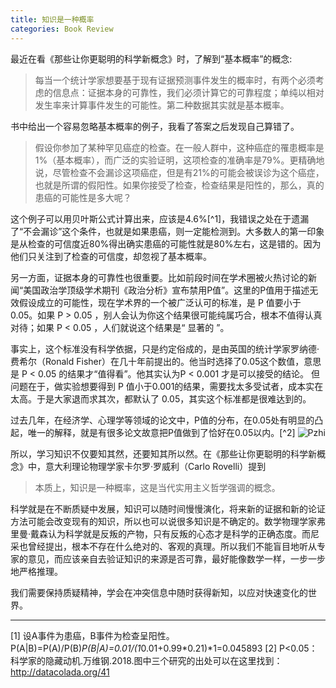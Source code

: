 ```yaml
---
title: 知识是一种概率
categories: Book Review
---
```


最近在看《那些让你更聪明的科学新概念》时，了解到“基本概率”的概念:
>每当一个统计学家想要基于现有证据预测事件发生的概率时，有两个必须考虑的信息点：证据本身的可靠性，我们必须计算它的可靠程度；单纯以相对发生率来计算事件发生的可能性。第二种数据其实就是基本概率。

书中给出一个容易忽略基本概率的例子，我看了答案之后发现自己算错了。

>假设你参加了某种罕见癌症的检查。在一般人群中，这种癌症的罹患概率是1%（基本概率），而广泛的实验证明，这项检查的准确率是79%。更精确地说，尽管检查不会漏诊这项癌症，但是有21%的可能会被误诊为这个癌症，也就是所谓的假阳性。如果你接受了检查，检查结果是阳性的，那么，真的患癌的可能性是多大呢？

这个例子可以用贝叶斯公式计算出来，应该是4.6%[^1]，我错误之处在于遗漏了“不会漏诊”这个条件，也就是如果患癌，则一定能检测到。大多数人的第一印象是从检查的可信度近80%得出确实患癌的可能性就是80%左右，这是错的。因为他们只关注到了检查的可信度，却忽视了基本概率。

另一方面，证据本身的可靠性也很重要。比如前段时间在学术圈被火热讨论的新闻“美国政治学顶级学术期刊《政治分析》宣布禁用P值”。这里的P值用于描述无效假设成立的可能性，现在学术界的一个被广泛认可的标准，是 P 值要小于 0.05。如果 P > 0.05 ，别人会认为你这个结果很可能纯属巧合，根本不值得认真对待；如果 P < 0.05 ，人们就说这个结果是“ 显著的 ”。

事实上，这个标准没有科学依据，只是约定俗成的，是由英国的统计学家罗纳德·费希尔（Ronald Fisher）在几十年前提出的。他当时选择了0.05这个数值，意思是 P < 0.05 的结果才“值得看”。他其实认为P < 0.001 才是可以接受的结论。 但问题在于，做实验想要得到 P 值小于0.001的结果，需要找太多受试者，成本实在太高。于是大家退而求其次，都默认了 0.05，其实这个标准都是很难达到的。

过去几年，在经济学、心理学等领域的论文中，P值的分布，在0.05处有明显的凸起，唯一的解释，就是有很多论文故意把P值做到了恰好在0.05以内。[^2]
![Pzhi](http://ojs1n6jlb.bkt.clouddn.com/1522235137838.png)

所以，学习知识不仅要知其然，还要知其所以然。在《那些让你更聪明的科学新概念》中，意大利理论物理学家卡尔罗·罗威利（Carlo Rovelli）提到
>本质上，知识是一种概率，这是当代实用主义哲学强调的概念。

科学就是在不断质疑中发展，知识可以随时间慢慢演化，将来新的证据和新的论证方法可能会改变现有的知识，所以也可以说很多知识是不确定的。数学物理学家弗里曼·戴森认为科学就是反叛的产物，只有反叛的心态才是科学的正确态度。而尼采也曾经提出，根本不存在什么绝对的、客观的真理。所以我们不能盲目地听从专家的意见，而应该亲自去验证知识的来源是否可靠，最好能像数学一样，一步一步地严格推理。

我们需要保持质疑精神，学会在冲突信息中随时获得新知，以应对快速变化的世界。

----------
[1] 设A事件为患癌，B事件为检查呈阳性。P(A|B)=P(A)/P(B)*P(B|A)=0.01/(1*0.01+0.99*0.21)*1=0.045893
[2] P<0.05：科学家的隐藏动机.万维钢.2018.图中三个研究的出处可以在这里找到：http://datacolada.org/41

